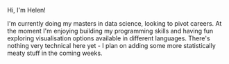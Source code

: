 Hi, I'm Helen!

I'm currently doing my masters in data science, looking to pivot careers. At the moment I'm enjoying building my programming skills and having fun exploring visualisation options available in different languages. There's nothing very technical here yet - I plan on adding some more statistically meaty stuff in the coming weeks.

<!--
**HelenBarlow/HelenBarlow** is a ✨ _special_ ✨ repository because its `README.md` (this file) appears on your GitHub profile.

Here are some ideas to get you started:

- 🔭 I’m currently working on ...
- 🌱 I’m currently learning ...
- 👯 I’m looking to collaborate on ...
- 🤔 I’m looking for help with ...
- 💬 Ask me about ...
- 📫 How to reach me: ...
- 😄 Pronouns: ...
- ⚡ Fun fact: ...
-->
